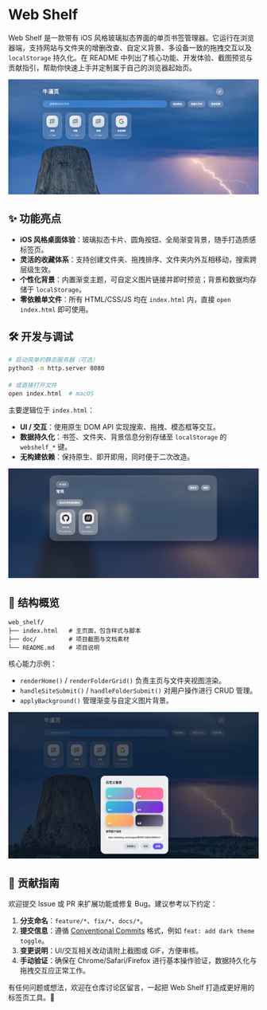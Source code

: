 # Web Shelf

Web Shelf 是一款带有 iOS 风格玻璃拟态界面的单页书签管理器。它运行在浏览器端，支持网站与文件夹的增删改查、自定义背景、多设备一致的拖拽交互以及 `localStorage` 持久化。在 README 中列出了核心功能、开发体验、截图预览与贡献指引，帮助你快速上手并定制属于自己的浏览器起始页。

![主页预览](doc/1.home.png)

## ✨ 功能亮点

- **iOS 风格桌面体验**：玻璃拟态卡片、圆角按钮、全局渐变背景，随手打造质感标签页。
- **灵活的收藏体系**：支持创建文件夹、拖拽排序、文件夹内外互相移动，搜索跨层级生效。
- **个性化背景**：内置渐变主题，可自定义图片链接并即时预览；背景和数据均存储于 `localStorage`。
- **零依赖单文件**：所有 HTML/CSS/JS 均在 `index.html` 内，直接 `open index.html` 即可使用。

## 🛠️ 开发与调试

```bash
# 启动简单的静态服务器（可选）
python3 -m http.server 8080

# 或直接打开文件
open index.html  # macOS
```

主要逻辑位于 `index.html`：

- **UI / 交互**：使用原生 DOM API 实现搜索、拖拽、模态框等交互。
- **数据持久化**：书签、文件夹、背景信息分别存储至 `localStorage` 的 `webshelf_*` 键。
- **无构建依赖**：保持原生、即开即用，同时便于二次改造。

![文件夹预览](doc/2.folder.png)

## 🧩 结构概览

```
web_shelf/
├── index.html   # 主页面，包含样式与脚本
├── doc/         # 项目截图与文档素材
└── README.md    # 项目说明
```

核心能力示例：

- `renderHome()` / `renderFolderGrid()` 负责主页与文件夹视图渲染。
- `handleSiteSubmit()` / `handleFolderSubmit()` 对用户操作进行 CRUD 管理。
- `applyBackground()` 管理渐变与自定义图片背景。

![设置预览](doc/3.setting.png)

## 🤝 贡献指南

欢迎提交 Issue 或 PR 来扩展功能或修复 Bug。建议参考以下约定：

1. **分支命名**：`feature/*`、`fix/*`、`docs/*`。
2. **提交信息**：遵循 [Conventional Commits](https://www.conventionalcommits.org/) 格式，例如 `feat: add dark theme toggle`。
3. **变更说明**：UI/交互相关改动请附上截图或 GIF，方便审核。
4. **手动验证**：确保在 Chrome/Safari/Firefox 进行基本操作验证，数据持久化与拖拽交互应正常工作。

有任何问题或想法，欢迎在仓库讨论区留言，一起把 Web Shelf 打造成更好用的标签页工具。🚀
